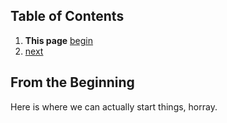 ## Table of Contents
1. **This page** [begin](https://github.com/hatch-detail/PageTest/start/begin.md)
2. [next](https://github.com/hatch-detail/PageTest/start/next.md)

## From the Beginning

Here is where we can actually start things, horray.
